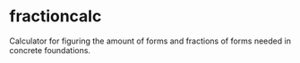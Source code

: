 # fractioncalc
Calculator for figuring the amount of forms and fractions of forms needed in concrete foundations.
